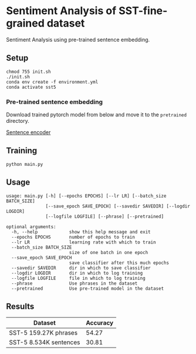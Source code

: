 # Sentiment Analysis of SST-fine-grained dataset

Sentiment Analysis using pre-trained sentence embedding.

## Setup

```
chmod 755 init.sh
./init.sh
conda env create -f environment.yml
conda activate sst5
```


### Pre-trained sentence embedding

Download trained pytorch model from below and move it to the `pretrained` directory.


[Sentence encoder](https://drive.google.com/uc?export=download&id=1_6yXi145X28VRmQGI7cyPJRXYoUZGKwX)

## Training

```
python main.py
```

## Usage

```
usage: main.py [-h] [--epochs EPOCHS] [--lr LR] [--batch_size BATCH_SIZE]
               [--save_epoch SAVE_EPOCH] [--savedir SAVEDIR] [--logdir LOGDIR]
               [--logfile LOGFILE] [--phrase] [--pretrained]

optional arguments:
  -h, --help            show this help message and exit
  --epochs EPOCHS       number of epochs to train
  --lr LR               learning rate with which to train
  --batch_size BATCH_SIZE
                        size of one batch in one epoch
  --save_epoch SAVE_EPOCH
                        save classifier after this much epochs
  --savedir SAVEDIR     dir in which to save classifier
  --logdir LOGDIR       dir in which to log training
  --logfile LOGFILE     file in which to log training
  --phrase              Use phrases in the dataset
  --pretrained          Use pre-trained model in the dataset

```

## Results

Dataset | Accuracy |
---|--|
SST-5 159.27K phrases |54.27|
SST-5 8.534K sentences|30.81|
